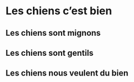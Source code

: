 # Les chiens c’est bien 

## Les chiens sont mignons

## Les chiens sont gentils

## Les chiens nous veulent du bien